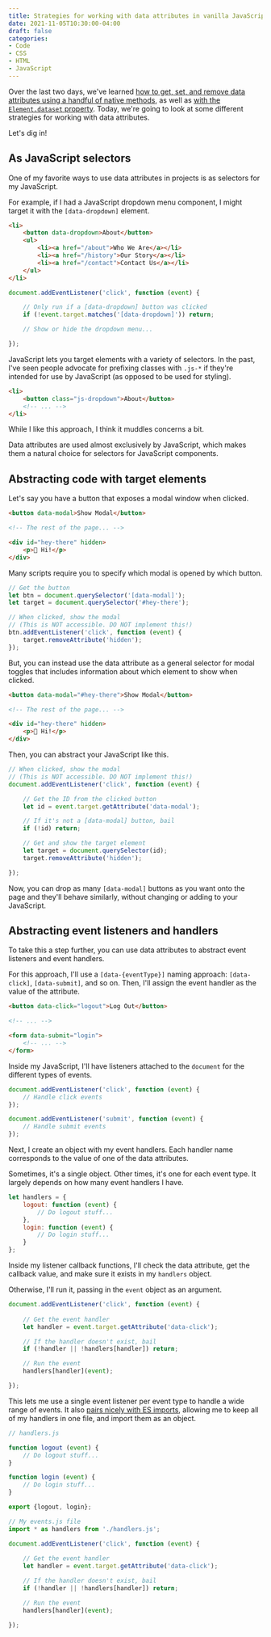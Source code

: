 ```yaml
---
title: Strategies for working with data attributes in vanilla JavaScript
date: 2021-11-05T10:30:00-04:00
draft: false
categories:
- Code
- CSS
- HTML
- JavaScript
---
```


Over the last two days, we've learned [how to get, set, and remove data attributes using a handful of native methods](/how-to-get-set-and-remove-data-attributes-with-vanilla-javascript/), as well as [with the `Element.dataset` property](/managing-data-attributes-with-the-dataset-property-in-vanilla-javascript/). Today, we're going to look at some different strategies for working with data attributes.

Let's dig in!

## As JavaScript selectors

One of my favorite ways to use data attributes in projects is as selectors for my JavaScript.

For example, if I had a JavaScript dropdown menu component, I might target it with the `[data-dropdown]` element.

```html
<li>
	<button data-dropdown>About</button>
	<ul>
		<li><a href="/about">Who We Are</a></li>
		<li><a href="/history">Our Story</a></li>
		<li><a href="/contact">Contact Us</a></li>
	</ul>
</li>
```

```js
document.addEventListener('click', function (event) {

	// Only run if a [data-dropdown] button was clicked
	if (!event.target.matches('[data-dropdown]')) return;

	// Show or hide the dropdown menu...

});
```

JavaScript lets you target elements with a variety of selectors. In the past, I've seen people advocate for prefixing classes with `.js-*` if they're intended for use by JavaScript (as opposed to be used for styling).

```html
<li>
	<button class="js-dropdown">About</button>
	<!-- ... -->
</li>
```

While I like this approach, I think it muddles concerns a bit.

Data attributes are used almost exclusively by JavaScript, which makes them a natural choice for selectors for JavaScript components.

## Abstracting code with target elements

Let's say you have a button that exposes a modal window when clicked.

```html
<button data-modal>Show Modal</button>

<!-- The rest of the page... -->

<div id="hey-there" hidden>
	<p>👋 Hi!</p>
</div>
```

Many scripts require you to specify which modal is opened by which button.

```js
// Get the button
let btn = document.querySelector('[data-modal]');
let target = document.querySelector('#hey-there');

// When clicked, show the modal
// (This is NOT accessible. DO NOT implement this!)
btn.addEventListener('click', function (event) {
	target.removeAttribute('hidden');
});
```

But, you can instead use the data attribute as a general selector for modal toggles that includes information about which element to show when clicked.

```html
<button data-modal="#hey-there">Show Modal</button>

<!-- The rest of the page... -->

<div id="hey-there" hidden>
	<p>👋 Hi!</p>
</div>
```

Then, you can abstract your JavaScript like this.

```js
// When clicked, show the modal
// (This is NOT accessible. DO NOT implement this!)
document.addEventListener('click', function (event) {

	// Get the ID from the clicked button
	let id = event.target.getAttribute('data-modal');

	// If it's not a [data-modal] button, bail
	if (!id) return;

	// Get and show the target element
	let target = document.querySelector(id);
	target.removeAttribute('hidden');

});
```

Now, you can drop as many `[data-modal]` buttons as you want onto the page and they'll behave similarly, without changing or adding to your JavaScript.

## Abstracting event listeners and handlers

To take this a step further, you can use data attributes to abstract event listeners and event handlers.

For this approach, I'll use a `[data-{eventType}]` naming approach: `[data-click]`, `[data-submit]`, and so on. Then, I'll assign the event handler as the value of the attribute.

```html
<button data-click="logout">Log Out</button>

<!-- ... -->

<form data-submit="login">
	<!-- ... -->
</form>
```

Inside my JavaScript, I'll have listeners attached to the `document` for the different types of events.

```js
document.addEventListener('click', function (event) {
	// Handle click events
});

document.addEventListener('submit', function (event) {
	// Handle submit events
});
```

Next, I create an object with my event handlers. Each handler name corresponds to the value of one of the data attributes.

Sometimes, it's a single object. Other times, it's one for each event type. It largely depends on how many event handlers I have.

```js
let handlers = {
	logout: function (event) {
		// Do logout stuff...
	},
	login: function (event) {
		// Do login stuff...
	}
};
```

Inside my listener callback functions, I'll check the data attribute, get the callback value, and make sure it exists in my `handlers` object.

Otherwise, I'll run it, passing in the `event` object as an argument.

```js
document.addEventListener('click', function (event) {
	
	// Get the event handler
	let handler = event.target.getAttribute('data-click');

	// If the handler doesn't exist, bail
	if (!handler || !handlers[handler]) return;

	// Run the event
	handlers[handler](event);

});
```

This lets me use a single event listener per event type to handle a wide range of events. It also [pairs nicely with ES imports](/an-intro-to-import-and-export-with-es-modules/), allowing me to keep all of my handlers in one file, and import them as an object.

```js
// handlers.js

function logout (event) {
	// Do logout stuff...
}

function login (event) {
	// Do login stuff...
}

export {logout, login};
```

```js
// My events.js file
import * as handlers from './handlers.js';

document.addEventListener('click', function (event) {
	
	// Get the event handler
	let handler = event.target.getAttribute('data-click');

	// If the handler doesn't exist, bail
	if (!handler || !handlers[handler]) return;

	// Run the event
	handlers[handler](event);

});
```
